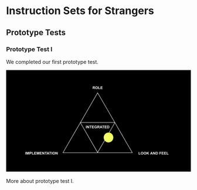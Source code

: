 # Instruction Sets for Strangers

## Prototype Tests 

### Prototype Test I

We completed our first prototype test.

![img](img/prototype1.png)

More about prototype test I. 
